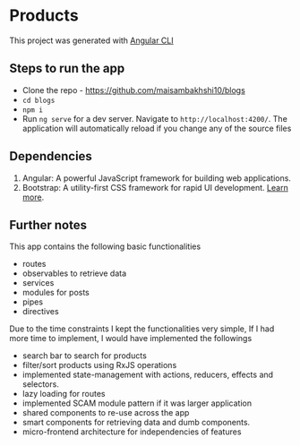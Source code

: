 # Products

This project was generated with [Angular CLI](https://github.com/angular/angular-cli)

## Steps to run the app

- Clone the repo - https://github.com/maisambakhshi10/blogs
- `cd blogs`
- `npm i`
- Run `ng serve` for a dev server. Navigate to `http://localhost:4200/`. The application will automatically reload if you change any of the source files

## Dependencies

1.  Angular: A powerful JavaScript framework for building web applications.
2.  Bootstrap: A utility-first CSS framework for rapid UI development. [Learn more](https://getbootstrap.com/).

## Further notes

This app contains the following basic functionalities

- routes
- observables to retrieve data
- services
- modules for posts
- pipes
- directives

Due to the time constraints I kept the functionalities very simple, If I had more time to implement, I would have implemented the followings

- search bar to search for products
- filter/sort products using RxJS operations
- implemented state-management with actions, reducers, effects and selectors.
- lazy loading for routes
- implemented SCAM module pattern if it was larger application
- shared components to re-use across the app
- smart components for retrieving data and dumb components.
- micro-frontend architecture for independencies of features
